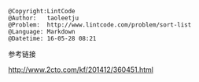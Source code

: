 ```
@Copyright:LintCode
@Author:   taoleetju
@Problem:  http://www.lintcode.com/problem/sort-list
@Language: Markdown
@Datetime: 16-05-28 08:21
```

参考链接

http://www.2cto.com/kf/201412/360451.html